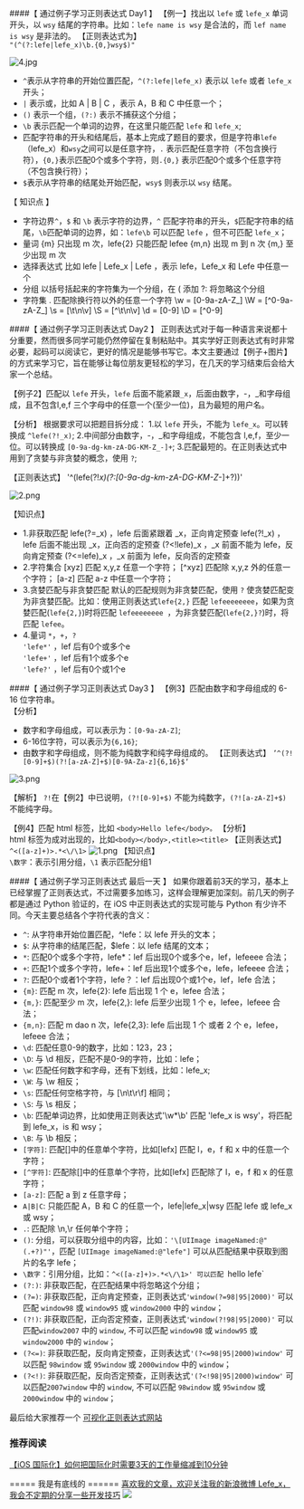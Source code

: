 
####【 通过例子学习正则表达式 Day1 】
【例一】找出以 `lefe` 或 `lefe_x` 单词开头，以 `wsy` 结尾的字符串。比如：`lefe name is wsy` 是合法的，而 `lef name is wsy` 是非法的。
【正则表达式为】  
`"(^(?:lefe|lefe_x)\b.{0,}wsy$)"`

![4.jpg](http://upload-images.jianshu.io/upload_images/1664496-d3f8c9c0cad0121f.jpg?imageMogr2/auto-orient/strip%7CimageView2/2/w/1240)
- `^`表示从字符串的开始位置匹配，`^(?:lefe|lefe_x)` 表示以 `lefe` 或者 `lefe_x `开头；
-  `|` 表示或，比如 A | B | C ，表示 A，B 和 C 中任意一个；
-  `()` 表示一个组，`(?:)` 表示不捕获这个分组；
-  `\b` 表示匹配一个单词的边界，在这里只能匹配 `lefe` 和 `lefe_x`;
- 匹配字符串的开头和结尾后，基本上完成了题目的要求，但是字符串`lefe`（lefe_x）和`wsy`之间可以是任意字符，`.` 表示匹配任意字符（不包含换行符），`{0,}`表示匹配0个或多个字符，则`.{0,}` 表示匹配0个或多个任意字符（不包含换行符）；
- `$`表示从字符串的结尾处开始匹配，`wsy$` 则表示以 `wsy` 结尾。

【 知识点 】
- 字符边界`^`，`$` 和 `\b` 表示字符的边界，`^` 匹配字符串的开头，`$`匹配字符串的结尾，`\b`匹配单词的边界，如：`lefe\b` 可以匹配 `lefe` ，但不可匹配 `lefe_x`；
- 量词
{m} 只出现 m 次，lefe{2} 只能匹配 lefee
{m,n} 出现 m 到 n 次
{m,} 至少出现 m 次
- 选择表达式
比如 lefe | Lefe_x | Lefe ，表示 lefe，Lefe_x 和 Lefe 中任意一个
- 分组
以括号括起来的字符集为一个分组，在 ( 添加 ?: 将忽略这个分组
- 字符集
. 匹配除换行符以外的任意一个字符
\w = [0-9a-zA-Z_]
\W = [^0-9a-zA-Z_]
\s = [\t\n\v]
\S = [^\t\n\v]
\d = [0-9]
\D = [^0-9]

####【 通过例子学习正则表达式 Day2 】
正则表达式对于每一种语言来说都十分重要，然而很多同学可能仍然停留在复制粘贴中。其实学好正则表达式有时非常必要，起码可以阅读它，更好的情况是能够书写它。本文主要通过【例子+图片】的方式来学习它，旨在能够让每位朋友更轻松的学习，在几天的学习结束后会给大家一个总结。

【例子2】匹配以 `lefe` 开头，`lefe` 后面不能紧跟`_x`，后面由数字，-，_和字母组成，且不包含l,e,f 三个字母中的任意一个(至少一位)，且为最短的用户名。

【分析】
根据要求可以把题目拆分成：
1.以 `lefe` 开头，不能为 `lefe_x`。可以转换成 `^lefe(?!_x)`;
2.中间部分由数字，-，_和字母组成，不能包含 l,e,f，至少一位。可以转换成 `[0-9a-dg-km-zA-DG-KM-Z_-]+`;
3.匹配最短的。在正则表达式中用到了贪婪与非贪婪的概念，使用 `?`;

【正则表达式】
'^(lefe(?!_x)(?:[0-9a-dg-km-zA-DG-KM-Z_-]+?))'


![2.png](http://upload-images.jianshu.io/upload_images/1664496-53d02c980a8ac336.png?imageMogr2/auto-orient/strip%7CimageView2/2/w/1240)


【知识点】

- 1.非获取匹配
lefe(?=_x) ，lefe 后面紧跟着 _x，正向肯定预查
lefe(?!_x) ，lefe 后面不能出现 _x，正向否的定预查
(?<!lefe)_x ，_x 前面不能为 lefe，反向肯定预查
(?<=lefe)_x ，_x 前面为 lefe，反向否的定预查
- 2.字符集合
[xyz] 匹配 x,y,z 任意一个字符；
[^xyz] 匹配除 x,y,z 外的任意一个字符；
[a-z] 匹配 a-z 中任意一个字符；
- 3.贪婪匹配与非贪婪匹配
默认的匹配规则为非贪婪匹配，使用 `?` 使贪婪匹配变为非贪婪匹配。比如：使用正则表达式`lefe{2,}` 匹配 `lefeeeeeeee`，如果为贪婪匹配(`lefe{2,}`)时将匹配 `lefeeeeeeee `，为非贪婪匹配(`lefe{2,}?`)时，将匹配 `lefee`。
- 4.量词 `*`，`+`，`?`  
`'lefe*'` ，lef 后有0个或多个e   
`'lefe+'` ，lef 后有1个或多个e  
`'lefe?'` ，lef 后有0个或1个e

####【 通过例子学习正则表达式 Day3 】
【例3】匹配由数字和字母组成的 6-16 位字符串。  
【分析】  
- 数字和字母组成，可以表示为：`[0-9a-zA-Z]`;
- 6-16位字符，可以表示为`{6,16}`;
- 由数字和字母组成，则不能为纯数字和纯字母组成的。
【正则表达式】
`’^(?![0-9]+$)(?![a-zA-Z]+$)[0-9A-Za-z]{6,16}$‘`

![3.png](http://upload-images.jianshu.io/upload_images/1664496-9bf2f2c1c5db8c3e.png?imageMogr2/auto-orient/strip%7CimageView2/2/w/1240)

【解析】
`?!`在【例2】中已说明，`(?![0-9]+$)` 不能为纯数字，`(?![a-zA-Z]+$)` 不能纯字母。

【例4】匹配 html 标签，比如 `<body>Hello lefe</body>。`
【分析】  
html 标签为成对出现的，比如`<body></body>,<title><title>`
【正则表达式】   
`^<([a-z]+)>.*<\/\1>`
![1.png](http://upload-images.jianshu.io/upload_images/1664496-303ca84980a0e9f3.png?imageMogr2/auto-orient/strip%7CimageView2/2/w/1240)
【知识点】  
`\数字`：表示引用分组，`\1` 表示匹配分组1

####【 通过例子学习正则表达式 最后一天 】
如果你跟着前3天的学习，基本上已经掌握了正则表达式，不过需要多加练习，这样会理解更加深刻。前几天的例子都是通过 Python 验证的，在 iOS 中正则表达式的实现可能与 Python 有少许不同。今天主要总结各个字符代表的含义：

- `^`: 从字符串开始位置匹配，^lefe：以 lefe 开头的文本；
- `$`: 从字符串的结尾匹配，$lefe：以 lefe 结尾的文本；
- `*`: 匹配0个或多个字符，lefe*：lef 后出现0个或多个e，lef，lefeeee 合法；
- `+`: 匹配1个或多个字符，lefe+：lef 后出现1个或多个e，lefe，lefeeee 合法；
- `?`: 匹配0个或者1个字符，lefe？：lef 后出现0个或1个e，lef，lefe 合法；
- `{m}`: 匹配 m 次，lefe{2}: lefe 后出现 1 个 e，lefee 合法；
- `{m,}`: 匹配至少 m 次，lefe{2,}: lefe 后至少出现 1 个 e，lefee，lefeee 合法；
- `{m,n}`: 匹配 m dao n 次，lefe{2,3}: lefe 后出现 1 个 或者 2 个 e，lefee，lefeee 合法；
- `\d`: 匹配任意0-9的数字，比如：123，23；
- `\D`: 与 \d 相反，匹配不是0-9的字符，比如：lefe；
- `\w`: 匹配任何数字和字母，还有下划线，比如：lefe_x;
- `\W`: 与 \w 相反；
- `\s`: 匹配任何空格字符，与 [\n\t\r\f] 相同；
- `\S`: 与 \s 相反；
- `\b`: 匹配单词边界，比如使用正则表达式'\w*\b' 匹配 'lefe_x is wsy'，将匹配到 lefe_x，is 和 wsy；
- `\B`: 与 \b 相反；
- `[字符]`: 匹配[]中的任意单个字符，比如[lefx] 匹配 l，e，f 和 x 中的任意一个字符；
- `[^字符]`: 匹配除[]中的任意单个字符，比如[lefx] 匹配除了 l，e，f 和 x 的任意字符；
- `[a-z]`: 匹配 a 到 z 任意字母；
- `A|B|C`: 只能匹配 A，B 和 C 的任意一个，lefe|lefe_x|wsy 匹配 lefe 或 lefe_x 或 wsy；
- `.`: 匹配除 \n,\r 任何单个字符；
- `()`: 分组，可以获取分组中的内容，比如：`'\[UIImage imageNamed:@"(.+?)"'`，匹配 `[UIImage imageNamed:@"lefe"]` 可以从匹配结果中获取到图片的名字 lefe；
- `\数字`：引用分组，比如：`^<([a-z]+)>.*<\/\1>' 可以匹配 `<body>hello lefe</body>`
- `(?:)`: 非获取匹配，在匹配结果中将忽略这个分组；
- `(?=)`: 非获取匹配，正向肯定预查，正则表达式`'window(?=98|95|2000)'` 可以匹配 `window98` 或 `window95` 或 `window2000` 中的 `window`；
- `(?!)`: 非获取匹配，正向否定预查，正则表达式`'window(?!98|95|2000)'` 可以匹配`window2007` 中的 `window`, 不可以匹配 `window98` 或 `window95` 或 `window2000` 中的 `window`；
- `(?<=)`: 非获取匹配，反向肯定预查，正则表达式`'(?<=98|95|2000)window'` 可以匹配 `98window` 或 `95window` 或 `2000window` 中的 `window`；
- `(?<!)`: 非获取匹配，反向否定预查，正则表达式`'(?<!98|95|2000)window'` 可以匹配`2007window` 中的 `window`, 不可以匹配 `98window` 或 `95window` 或 `2000window` 中的 `window`；

最后给大家推荐一个 [可视化正则表达式网站](https://regexper.com/)

### 推荐阅读

[【iOS 国际化】如何把国际化时需要3天的工作量缩减到10分钟](http://www.jianshu.com/p/2c77f0d108c3)

===== 我是有底线的 ======
[喜欢我的文章，欢迎关注我的新浪微博 Lefe_x，我会不定期的分享一些开发技巧](http://www.weibo.com/5953150140/profile?rightmod=1&wvr=6&mod=personnumber&is_all=1)
![](http://upload-images.jianshu.io/upload_images/1664496-e409f16579811101.jpg)
